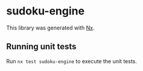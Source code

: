 # sudoku-engine

This library was generated with [Nx](https://nx.dev).

## Running unit tests

Run `nx test sudoku-engine` to execute the unit tests.
